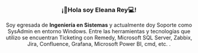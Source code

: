 <p align="center" width="300">
   <h3 align="center">¡👋Hola soy Eleana Rey💻!</h3>
</p>

<p align="center">Soy egresada de <strong>Ingeniería en Sistemas</strong> y actualmente doy Soporte como SysAdmin en entorno Windows. Entre las herramientas y tecnologías que utilizo se encuentran Ticketing con Remedy, Microsoft SQL Server, Zabbix, Jira, Confluence, Grafana, Microsoft Power BI, cmd, etc. .<br /></p>






